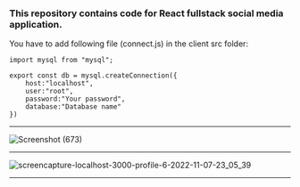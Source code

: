 ### This repository contains code for React fullstack social media application.

You have to add following file (connect.js) in the client src folder:
````
import mysql from "mysql";

export const db = mysql.createConnection({
    host:"localhost", 
    user:"root", 
    password:"Your password", 
    database:"Database name"
})
````
****
![Screenshot (673)](https://user-images.githubusercontent.com/70688937/200390703-3153df8a-9a05-4618-9d26-e9186e4a15b7.png)
****
![screencapture-localhost-3000-profile-6-2022-11-07-23_05_39](https://user-images.githubusercontent.com/70688937/200392835-326be63f-1035-4173-9bca-e78f2a606698.png)
****
